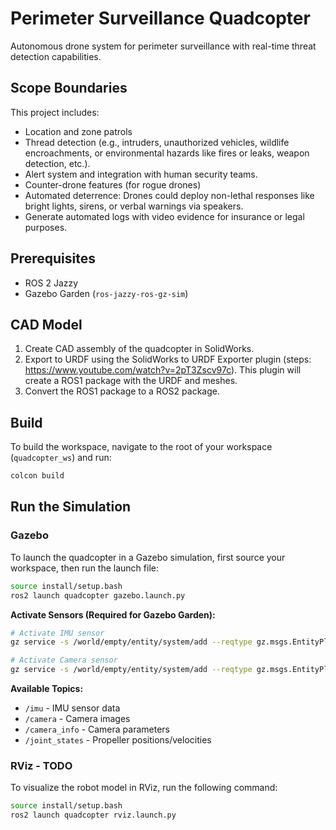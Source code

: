 # Perimeter Surveillance Quadcopter

Autonomous drone system for perimeter surveillance with real-time threat detection capabilities.

## Scope Boundaries

This project includes:
- Location and zone patrols
- Thread detection (e.g., intruders, unauthorized vehicles, wildlife encroachments, or environmental hazards like fires or leaks, weapon detection, etc.). 
- Alert system and integration with human security teams.
- Counter-drone features (for rogue drones)
- Automated deterrence: Drones could deploy non-lethal responses like bright lights, sirens, or verbal warnings via speakers.
- Generate automated logs with video evidence for insurance or legal purposes.

## Prerequisites

- ROS 2 Jazzy
- Gazebo Garden (`ros-jazzy-ros-gz-sim`)

## CAD Model

1. Create CAD assembly of the quadcopter in SolidWorks.
2. Export to URDF using the SolidWorks to URDF Exporter plugin (steps: https://www.youtube.com/watch?v=2pT3Zscv97c). This plugin will create a ROS1 package with the URDF and meshes.
3. Convert the ROS1 package to a ROS2 package.

## Build

To build the workspace, navigate to the root of your workspace (`quadcopter_ws`) and run:

```bash
colcon build
```

## Run the Simulation

### Gazebo

To launch the quadcopter in a Gazebo simulation, first source your workspace, then run the launch file:

```bash
source install/setup.bash
ros2 launch quadcopter gazebo.launch.py
```

**Activate Sensors (Required for Gazebo Garden):**
```bash
# Activate IMU sensor
gz service -s /world/empty/entity/system/add --reqtype gz.msgs.EntityPlugin_V --reptype gz.msgs.Boolean --timeout 1000 --req 'entity {id: 16} plugins {name: "gz::sim::systems::Imu" filename: "gz-sim-imu-system"}'

# Activate Camera sensor  
gz service -s /world/empty/entity/system/add --reqtype gz.msgs.EntityPlugin_V --reptype gz.msgs.Boolean --timeout 1000 --req 'entity {id: 17} plugins {name: "gz::sim::systems::Sensors" filename: "gz-sim-sensors-system"}'
```

**Available Topics:**
- `/imu` - IMU sensor data
- `/camera` - Camera images
- `/camera_info` - Camera parameters
- `/joint_states` - Propeller positions/velocities

### RViz - TODO

To visualize the robot model in RViz, run the following command:

```bash
source install/setup.bash
ros2 launch quadcopter rviz.launch.py
```

